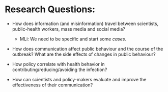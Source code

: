 # Research Questions:

- How does information (and misinformation) travel between scientists, public-health workers, mass media and social media? 

	- MLi: We need to be specific and start some _cases_.

- How does communication affect public behaviour and the course of the outbreak? What are the side effects of changes in public behaviour? 

- How policy correlate with health behavior in contributing/reducing/avoiding the infection?

- How can scientists and policy-makers evaluate and improve the effectiveness of their communication?



